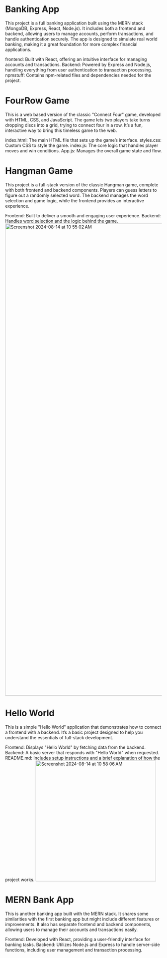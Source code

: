 # Banking App
   
This project is a full banking application built using the MERN stack (MongoDB, Express, React, Node.js). It includes both a frontend and backend, allowing users to manage accounts, perform transactions, and handle authentication securely. The app is designed to simulate real world banking, making it a great foundation for more complex financial applications.

frontend:
   Built with React, offering an intuitive interface for managing accounts and transactions.
Backend:
   Powered by Express and Node.js, handling everything from user authentication to transaction processing.
npmstuff: Contains npm-related files and dependencies needed for the project.

 # FourRow Game
   
This is a web based version of the classic "Connect Four" game, developed with HTML, CSS, and JavaScript. The game lets two players take turns dropping discs into a grid, trying to connect four in a row. It’s a fun, interactive way to bring this timeless game to the web.

index.html: 
   The main HTML file that sets up the game’s interface.
styles.css:
    Custom CSS to style the game.
index.js: 
   The core logic that handles player moves and win conditions.
App.js:
   Manages the overall game state and flow.

# Hangman Game
   
This project is a full-stack version of the classic Hangman game, complete with both frontend and backend components. Players can guess letters to figure out a randomly selected word. The backend manages the word selection and game logic, while the frontend provides an interactive experience.

Frontend:
   Built to deliver a smooth and engaging user experience.
Backend:
   Handles word selection and the logic behind the game.
   <img width="1512" alt="Screenshot 2024-08-14 at 10 55 02 AM" src="https://github.com/user-attachments/assets/4ce8a3a8-6eba-4fb4-83d0-a1e80522098b">


 # Hello World
   
This is a simple "Hello World" application that demonstrates how to connect a frontend with a backend. It’s a basic project designed to help you understand the essentials of full-stack development.

Frontend:
   Displays "Hello World" by fetching data from the backend.
Backend: 
   A basic server that responds with "Hello World" when requested.
README.md:
   Includes setup instructions and a brief explanation of how the project works.
   <img width="387" alt="Screenshot 2024-08-14 at 10 58 06 AM" src="https://github.com/user-attachments/assets/def0d406-8a4b-41a8-a8df-c458a978f0ae">


# MERN Bank App
This is another banking app built with the MERN stack. It shares some similarities with the first banking app but might include different features or improvements. It also has separate frontend and backend components, allowing users to manage their accounts and transactions easily.

Frontend:
   Developed with React, providing a user-friendly interface for banking tasks.
Backend: 
   Utilizes Node.js and Express to handle server-side functions, including user management and transaction processing.
